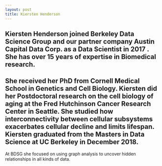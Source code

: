 ```yaml
---
layout: post
title: Kiersten Henderson
---
```


Kiersten Henderson joined Berkeley Data Science Group and
our partner company Austin Capital Data Corp. as a Data Scientist in
2017 . She has over 15 years of expertise in Biomedical research.
----
She received her PhD from Cornell Medical School in Genetics and Cell
Biology. Kiersten did her Postdoctoral research on the cell biology of
aging at the Fred Hutchinson Cancer Research Center in Seattle. She
studied how interconnectivity between cellular subsystems exacerbates
cellular decline and limits lifespan. Kiersten graduated from the
Masters in Data Science at UC Berkeley in December 2018. 
----
At BDSG she focused on using graph analysis to uncover hidden relationships in
all kinds of data.